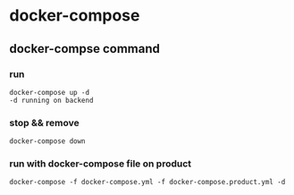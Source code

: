 # docker-compose

## docker-compse command

### run
```
docker-compose up -d
-d running on backend 
```

### stop && remove
```
docker-compose down
```

### run with docker-compose file on product
```
docker-compose -f docker-compose.yml -f docker-compose.product.yml -d
```